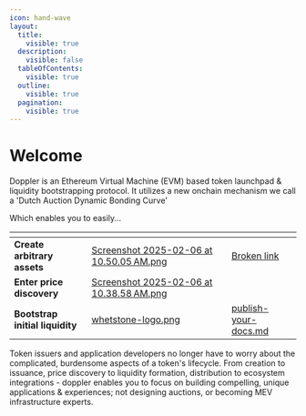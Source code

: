 ```yaml
---
icon: hand-wave
layout:
  title:
    visible: true
  description:
    visible: false
  tableOfContents:
    visible: true
  outline:
    visible: true
  pagination:
    visible: true
---
```


# Welcome



Doppler is an Ethereum Virtual Machine (EVM) based token launchpad & liquidity bootstrapping protocol. It utilizes a new onchain mechanism we call a 'Dutch Auction Dynamic Bonding Curve'&#x20;

Which enables you to easily...

<table data-view="cards" data-full-width="true"><thead><tr><th></th><th data-hidden data-card-cover data-type="files"></th><th data-hidden></th><th data-hidden data-type="content-ref"></th></tr></thead><tbody><tr><td><strong>Create arbitrary assets</strong></td><td><a href=".gitbook/assets/Screenshot 2025-02-06 at 10.50.05 AM.png">Screenshot 2025-02-06 at 10.50.05 AM.png</a></td><td></td><td><a href="broken-reference">Broken link</a></td></tr><tr><td><strong>Enter price discovery</strong></td><td><a href=".gitbook/assets/Screenshot 2025-02-06 at 10.38.58 AM.png">Screenshot 2025-02-06 at 10.38.58 AM.png</a></td><td></td><td></td></tr><tr><td><strong>Bootstrap initial liquidity</strong> </td><td><a href=".gitbook/assets/whetstone-logo.png">whetstone-logo.png</a></td><td></td><td><a href="how-it-works/publish-your-docs.md">publish-your-docs.md</a></td></tr></tbody></table>

Token issuers and application developers no longer have to worry about the complicated, burdensome aspects of a token's lifecycle. From creation to issuance, price discovery to liquidity formation, distribution to ecosystem integrations - doppler enables you to focus on building compelling, unique applications & experiences; not designing auctions, or becoming MEV infrastructure experts.

